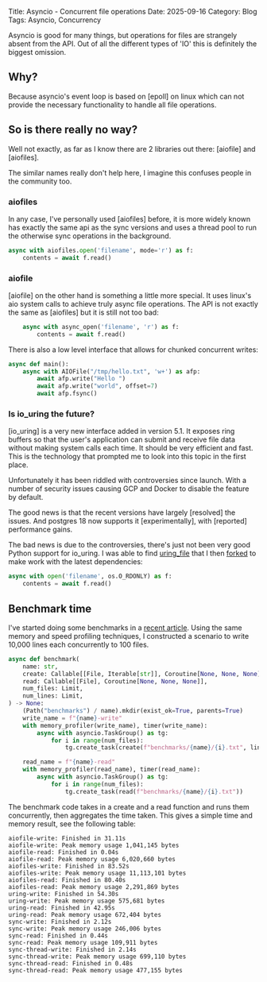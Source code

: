 Title: Asyncio - Concurrent file operations
Date: 2025-09-16
Category: Blog
Tags: Asyncio, Concurrency

Asyncio is good for many things, but operations for files are strangely absent from the API. Out of all the different types of 'IO' this is definitely the biggest omission. 

## Why?
Because asyncio's event loop is based on [epoll] on linux which can not provide the necessary functionality to handle all file operations.

## So is there really no way?
Well not exactly, as far as I know there are 2 libraries out there: [aiofile] and [aiofiles]. 

The similar names really don't help here, I imagine this confuses people in the community too. 

### aiofiles

In any case, I've personally used [aiofiles] before, it is more widely known has exactly the same api as the sync versions and uses a thread pool to run the otherwise sync operations in the background.

```py
async with aiofiles.open('filename', mode='r') as f:
    contents = await f.read()
```

### aiofile

[aiofile] on the other hand is something a little more special. It uses linux's aio system calls to achieve truly async file operations. The API is not exactly the same as [aiofiles] but it is still not too bad:

```py
    async with async_open('filename', 'r') as f:
        contents = await f.read()
```

There is also a low level interface that allows for chunked concurrent writes:

```py
async def main():
    async with AIOFile("/tmp/hello.txt", 'w+') as afp:
        await afp.write("Hello ")
        await afp.write("world", offset=7)
        await afp.fsync()
```

### Is io_uring the future?

[io_uring] is a very new interface added in version 5.1. It exposes ring buffers so that the user's application can submit and receive file data without making system calls each time. It should be very efficient and fast. This is the technology that prompted me to look into this topic in the first place.

Unfortunately it has been riddled with controversies since launch. With a number of security issues causing GCP and Docker to disable the feature by default.

The good news is that the recent versions have largely [resolved] the issues. And postgres 18 now supports it [experimentally], with [reported] performance gains.

The bad news is due to the controversies, there's just not been very good Python support for io_uring. I was able to find [uring_file](https://github.com/qweeze/uring_file) that I then [forked](https://github.com/Jamie-Chang/uring_file) to make work with the latest dependencies:

```py
async with open('filename', os.O_RDONLY) as f:
    contents = await f.read()
```

## Benchmark time
I've started doing some benchmarks in a [recent article]({filename}/asyncio-backpressure-followup.md). Using the same memory and speed profiling techniques, I constructed a scenario to write 10,000 lines each concurrently to 100 files.

```py
async def benchmark(
    name: str,
    create: Callable[[File, Iterable[str]], Coroutine[None, None, None]],
    read: Callable[[File], Coroutine[None, None, None]],
    num_files: Limit,
    num_lines: Limit,
) -> None:
    (Path("benchmarks") / name).mkdir(exist_ok=True, parents=True)
    write_name = f"{name}-write"
    with memory_profiler(write_name), timer(write_name):
        async with asyncio.TaskGroup() as tg:
            for i in range(num_files):
                tg.create_task(create(f"benchmarks/{name}/{i}.txt", lines(num_lines)))

    read_name = f"{name}-read"
    with memory_profiler(read_name), timer(read_name):
        async with asyncio.TaskGroup() as tg:
            for i in range(num_files):
                tg.create_task(read(f"benchmarks/{name}/{i}.txt"))
```

The benchmark code takes in a create and a read function and runs them concurrently, then aggregates the time taken. This gives a simple time and memory result, see the following table:




```
aiofile-write: Finished in 31.11s
aiofile-write: Peak memory usage 1,041,145 bytes
aiofile-read: Finished in 0.04s
aiofile-read: Peak memory usage 6,020,660 bytes
aiofiles-write: Finished in 83.52s
aiofiles-write: Peak memory usage 11,113,101 bytes
aiofiles-read: Finished in 80.40s
aiofiles-read: Peak memory usage 2,291,869 bytes
uring-write: Finished in 54.30s
uring-write: Peak memory usage 575,681 bytes
uring-read: Finished in 42.95s
uring-read: Peak memory usage 672,404 bytes
sync-write: Finished in 2.12s
sync-write: Peak memory usage 246,006 bytes
sync-read: Finished in 0.44s
sync-read: Peak memory usage 109,911 bytes
sync-thread-write: Finished in 2.14s
sync-thread-write: Peak memory usage 699,110 bytes
sync-thread-read: Finished in 0.48s
sync-thread-read: Peak memory usage 477,155 bytes
```
